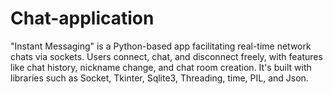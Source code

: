 # Chat-application
"Instant Messaging" is a Python-based app facilitating real-time network chats via sockets. Users connect, chat, and disconnect freely, with features like chat history, nickname change, and chat room creation. It's built with libraries such as Socket, Tkinter, Sqlite3, Threading, time, PIL, and Json.
